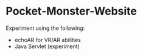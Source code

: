 # Pocket-Monster-Website

Experiment using the following: 
- echoAR for VR/AR abilities
- Java Servlet (experiment)
